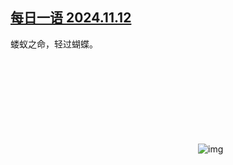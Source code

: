 <!--1731588920000-->
[每日一语 2024.11.12](https://chinadigitaltimes.net/chinese/713066.html)
------

<p>蝼蚁之命，轻过蝴蝶。</p><p><img decoding="async" src="data:image/svg+xml,%3Csvg%20xmlns='http://www.w3.org/2000/svg'%20viewBox='0%200%200%200'%3E%3C/svg%3E" alt="img" data-lazy-src="https://chinadigitaltimes.net/chinese/files/2024/11/2024.11.22.4.png"><noscript><img decoding="async" src="https://chinadigitaltimes.net/chinese/files/2024/11/2024.11.22.4.png" alt="img"></noscript></p><div class="addtoany_share_save_container addtoany_content addtoany_content_bottom"><div class="a2a_kit a2a_kit_size_32 addtoany_list" data-a2a-url="https://chinadigitaltimes.net/chinese/713066.html" data-a2a-title="每日一语 2024.11.12"><a class="a2a_button_facebook" href="https://www.addtoany.com/add_to/facebook?linkurl=https%3A%2F%2Fchinadigitaltimes.net%2Fchinese%2F713066.html&amp;linkname=%E6%AF%8F%E6%97%A5%E4%B8%80%E8%AF%AD%202024.11.12" title="Facebook" rel="nofollow noopener" target="_blank"></a><a class="a2a_button_twitter" href="https://www.addtoany.com/add_to/twitter?linkurl=https%3A%2F%2Fchinadigitaltimes.net%2Fchinese%2F713066.html&amp;linkname=%E6%AF%8F%E6%97%A5%E4%B8%80%E8%AF%AD%202024.11.12" title="Twitter" rel="nofollow noopener" target="_blank"></a><a class="a2a_button_telegram" href="https://www.addtoany.com/add_to/telegram?linkurl=https%3A%2F%2Fchinadigitaltimes.net%2Fchinese%2F713066.html&amp;linkname=%E6%AF%8F%E6%97%A5%E4%B8%80%E8%AF%AD%202024.11.12" title="Telegram" rel="nofollow noopener" target="_blank"></a><a class="a2a_button_reddit" href="https://www.addtoany.com/add_to/reddit?linkurl=https%3A%2F%2Fchinadigitaltimes.net%2Fchinese%2F713066.html&amp;linkname=%E6%AF%8F%E6%97%A5%E4%B8%80%E8%AF%AD%202024.11.12" title="Reddit" rel="nofollow noopener" target="_blank"></a><a class="a2a_button_whatsapp" href="https://www.addtoany.com/add_to/whatsapp?linkurl=https%3A%2F%2Fchinadigitaltimes.net%2Fchinese%2F713066.html&amp;linkname=%E6%AF%8F%E6%97%A5%E4%B8%80%E8%AF%AD%202024.11.12" title="WhatsApp" rel="nofollow noopener" target="_blank"></a><a class="a2a_button_email" href="https://www.addtoany.com/add_to/email?linkurl=https%3A%2F%2Fchinadigitaltimes.net%2Fchinese%2F713066.html&amp;linkname=%E6%AF%8F%E6%97%A5%E4%B8%80%E8%AF%AD%202024.11.12" title="Email" rel="nofollow noopener" target="_blank"></a><a class="a2a_button_copy_link" href="https://www.addtoany.com/add_to/copy_link?linkurl=https%3A%2F%2Fchinadigitaltimes.net%2Fchinese%2F713066.html&amp;linkname=%E6%AF%8F%E6%97%A5%E4%B8%80%E8%AF%AD%202024.11.12" title="Copy Link" rel="nofollow noopener" target="_blank"></a><a class="a2a_dd addtoany_share_save addtoany_share" href="https://www.addtoany.com/share"></a></div></div>
